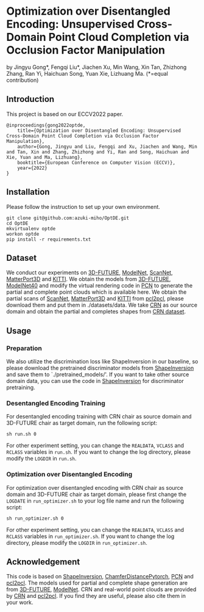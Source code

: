 # Optimization over Disentangled Encoding: Unsupervised Cross-Domain Point Cloud Completion via Occlusion Factor Manipulation
by Jingyu Gong*, Fengqi Liu*, Jiachen Xu, Min Wang, Xin Tan, Zhizhong Zhang, Ran Yi, Haichuan Song, Yuan Xie, Lizhuang Ma. (*=equal contribution) 

## Introduction
This project is based on our ECCV2022 paper.
```
@inproceedings{gong2022optde,
    title={Optimization over Disentangled Encoding: Unsupervised Cross-Domain Point Cloud Completion via Occlusion Factor Manipulation},
    author={Gong, Jingyu and Liu, Fengqi and Xu, Jiachen and Wang, Min and Tan, Xin and Zhang, Zhizhong and Yi, Ran and Song, Haichuan and Xie, Yuan and Ma, Lizhuang},
    booktitle={European Conference on Computer Vision (ECCV)},
    year={2022}
}
```
## Installation
Please follow the instruction to set up your own environment.
```
git clone git@github.com:azuki-miho/OptDE.git
cd OptDE
mkvirtualenv optde
workon optde
pip install -r requirements.txt
```
## Dataset
We conduct our experiments on [3D-FUTURE](https://tianchi.aliyun.com/specials/promotion/alibaba-3d-future), [ModelNet](modelnet.cs.princeton.edu), [ScanNet](www.scan-net.org), [MatterPort3D](https://niessner.github.io/Matterport/) and [KITTI](www.cvlibs.net/datasets/kitti/). We obtain the models from [3D-FUTURE](https://tianchi.aliyun.com/specials/promotion/alibaba-3d-future), [ModelNet40](modelnet.cs.princeton.edu) and modify the virtual rendering code in [PCN](https://github.com/wentaoyuan/pcn) to generate the partial and complete point clouds which is available here. We obtain the partial scans of [ScanNet](www.scan-net.org), [MatterPort3D](https://niessner.github.io/Matterport/) and [KITTI](www.cvlibs.net/datasets/kitti/) from [pcl2pcl](https://github.com/xuelin-chen/pcl2pcl-gan-pub), please download them and put them in ./datasets/data. We take [CRN](https://github.com/xiaogangw/cascaded-point-completion) as our source domain and obtain the partial and completes shapes from [CRN dataset](https://drive.google.com/file/d/1MzVZLhXOgfaLZjn1jDrwuiCB-XCfaB-w/view?usp=sharing).
## Usage
### Preparation
We also utilize the discrimination loss like ShapeInversion in our baseline, so please download the pretrained discriminator models from [ShapeInversion](https://github.com/junzhezhang/shape-inversion) and save them to `./pretrained_models/'. If you want to take other source domain data, you can use the code in [ShapeInversion](https://github.com/junzhezhang/shape-inversion) for discriminator pretraining.
### Desentangled Encoding Training
For desentangled encoding training with CRN chair as source domain and 3D-FUTURE chair as target domain, run the following script:
```
sh run.sh 0
```
For other experiment setting, you can change the `REALDATA`, `VCLASS` and `RCLASS` variables in `run.sh`. If you want to change the log directory, please modify the `LOGDIR` in `run.sh`.
### Optimization over Disentangled Encoding
For optimization over disentangled encoding with CRN chair as source domain and 3D-FUTURE chair as target domain, please first change the `LOGDATE` in `run_optimizer.sh` to your log file name and run the following script:
```
sh run_optimizer.sh 0
```
For other experiment setting, you can change the `REALDATA`, `VCLASS` and `RCLASS` variables in `run_optimizer.sh`. If you want to change the log directory, please modify the `LOGDIR` in `run_optimizer.sh`.
## Acknowledgement
This code is based on [ShapeInversion](https://github.com/junzhezhang/shape-inversion), [ChamferDistancePytorch](https://github.com/ThibaultGROUEIX/ChamferDistancePytorch), [PCN](https://github.com/wentaoyuan/pcn) and [pcl2pcl](https://github.com/xuelin-chen/pcl2pcl-gan-pub). The models used for partial and complete shape generation are from [3D-FUTURE](https://tianchi.aliyun.com/specials/promotion/alibaba-3d-future), [ModelNet](modelnet.cs.princeton.edu). CRN and real-world point clouds are provided by [CRN](https://github.com/xiaogangw/cascaded-point-completion) and [pcl2pcl](https://github.com/xuelin-chen/pcl2pcl-gan-pub). If you find they are useful, please also cite them in your work. 
